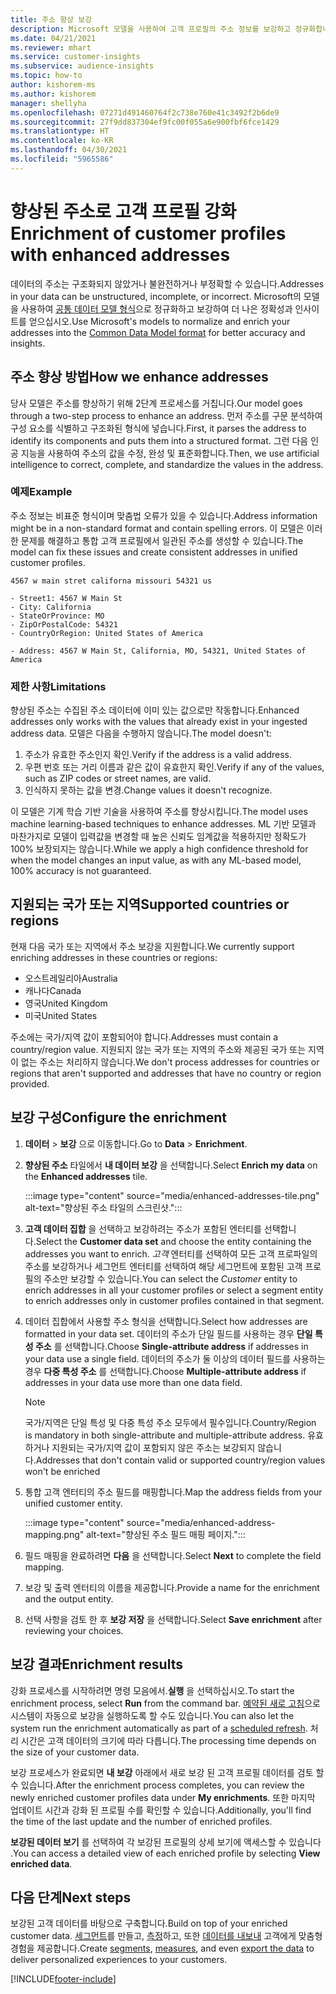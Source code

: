 ```yaml
---
title: 주소 향상 보강
description: Microsoft 모델을 사용하여 고객 프로필의 주소 정보를 보강하고 정규화합니다.
ms.date: 04/21/2021
ms.reviewer: mhart
ms.service: customer-insights
ms.subservice: audience-insights
ms.topic: how-to
author: kishorem-ms
ms.author: kishorem
manager: shellyha
ms.openlocfilehash: 07271d491460764f2c738e760e41c3492f2b6de9
ms.sourcegitcommit: 27f9dd837304ef9fc00f055a6e900fbf6fce1429
ms.translationtype: HT
ms.contentlocale: ko-KR
ms.lasthandoff: 04/30/2021
ms.locfileid: "5965586"
---
```

# <a name="enrichment-of-customer-profiles-with-enhanced-addresses"></a><span data-ttu-id="0ea75-103">향상된 주소로 고객 프로필 강화</span><span class="sxs-lookup"><span data-stu-id="0ea75-103">Enrichment of customer profiles with enhanced addresses</span></span>

<span data-ttu-id="0ea75-104">데이터의 주소는 구조화되지 않았거나 불완전하거나 부정확할 수 있습니다.</span><span class="sxs-lookup"><span data-stu-id="0ea75-104">Addresses in your data can be unstructured, incomplete, or incorrect.</span></span> <span data-ttu-id="0ea75-105">Microsoft의 모델을 사용하여 [공통 데이터 모델 형식](/common-data-model/schema/core/applicationcommon/address)으로 정규화하고 보강하여 더 나은 정확성과 인사이트를 얻으십시오.</span><span class="sxs-lookup"><span data-stu-id="0ea75-105">Use Microsoft's models to normalize and enrich your addresses into the [Common Data Model format](/common-data-model/schema/core/applicationcommon/address) for better accuracy and insights.</span></span>

## <a name="how-we-enhance-addresses"></a><span data-ttu-id="0ea75-106">주소 향상 방법</span><span class="sxs-lookup"><span data-stu-id="0ea75-106">How we enhance addresses</span></span>

<span data-ttu-id="0ea75-107">당사 모델은 주소를 향상하기 위해 2단계 프로세스를 거칩니다.</span><span class="sxs-lookup"><span data-stu-id="0ea75-107">Our model goes through a two-step process to enhance an address.</span></span> <span data-ttu-id="0ea75-108">먼저 주소를 구문 분석하여 구성 요소를 식별하고 구조화된 형식에 넣습니다.</span><span class="sxs-lookup"><span data-stu-id="0ea75-108">First, it parses the address to identify its components and puts them into a structured format.</span></span> <span data-ttu-id="0ea75-109">그런 다음 인공 지능을 사용하여 주소의 값을 수정, 완성 및 표준화합니다.</span><span class="sxs-lookup"><span data-stu-id="0ea75-109">Then, we use artificial intelligence to correct, complete, and standardize the values in the address.</span></span>

### <a name="example"></a><span data-ttu-id="0ea75-110">예제</span><span class="sxs-lookup"><span data-stu-id="0ea75-110">Example</span></span>

<span data-ttu-id="0ea75-111">주소 정보는 비표준 형식이며 맞춤법 오류가 있을 수 있습니다.</span><span class="sxs-lookup"><span data-stu-id="0ea75-111">Address information might be in a non-standard format and contain spelling errors.</span></span> <span data-ttu-id="0ea75-112">이 모델은 이러한 문제를 해결하고 통합 고객 프로필에서 일관된 주소를 생성할 수 있습니다.</span><span class="sxs-lookup"><span data-stu-id="0ea75-112">The model can fix these issues and create consistent addresses in unified customer profiles.</span></span>

```Input
4567 w main stret californa missouri 54321 us
```

```Output
- Street1: 4567 W Main St
- City: California
- StateOrProvince: MO
- ZipOrPostalCode: 54321
- CountryOrRegion: United States of America

- Address: 4567 W Main St, California, MO, 54321, United States of America
```

### <a name="limitations"></a><span data-ttu-id="0ea75-113">제한 사항</span><span class="sxs-lookup"><span data-stu-id="0ea75-113">Limitations</span></span>

<span data-ttu-id="0ea75-114">향상된 주소는 수집된 주소 데이터에 이미 있는 값으로만 작동합니다.</span><span class="sxs-lookup"><span data-stu-id="0ea75-114">Enhanced addresses only works with the values that already exist in your ingested address data.</span></span> <span data-ttu-id="0ea75-115">모델은 다음을 수행하지 않습니다.</span><span class="sxs-lookup"><span data-stu-id="0ea75-115">The model doesn't:</span></span> 

1. <span data-ttu-id="0ea75-116">주소가 유효한 주소인지 확인.</span><span class="sxs-lookup"><span data-stu-id="0ea75-116">Verify if the address is a valid address.</span></span>
2. <span data-ttu-id="0ea75-117">우편 번호 또는 거리 이름과 같은 값이 유효한지 확인.</span><span class="sxs-lookup"><span data-stu-id="0ea75-117">Verify if any of the values, such as ZIP codes or street names, are valid.</span></span>
3. <span data-ttu-id="0ea75-118">인식하지 못하는 값을 변경.</span><span class="sxs-lookup"><span data-stu-id="0ea75-118">Change values it doesn't recognize.</span></span>

<span data-ttu-id="0ea75-119">이 모델은 기계 학습 기반 기술을 사용하여 주소를 향상시킵니다.</span><span class="sxs-lookup"><span data-stu-id="0ea75-119">The model uses machine learning-based techniques to enhance addresses.</span></span> <span data-ttu-id="0ea75-120">ML 기반 모델과 마찬가지로 모델이 입력값을 변경할 때 높은 신뢰도 임계값을 적용하지만 정확도가 100% 보장되지는 않습니다.</span><span class="sxs-lookup"><span data-stu-id="0ea75-120">While we apply a high confidence threshold for when the model changes an input value, as with any ML-based model, 100% accuracy is not guaranteed.</span></span>

## <a name="supported-countries-or-regions"></a><span data-ttu-id="0ea75-121">지원되는 국가 또는 지역</span><span class="sxs-lookup"><span data-stu-id="0ea75-121">Supported countries or regions</span></span>

<span data-ttu-id="0ea75-122">현재 다음 국가 또는 지역에서 주소 보강을 지원합니다.</span><span class="sxs-lookup"><span data-stu-id="0ea75-122">We currently support enriching addresses in these countries or regions:</span></span> 

- <span data-ttu-id="0ea75-123">오스트레일리아</span><span class="sxs-lookup"><span data-stu-id="0ea75-123">Australia</span></span>
- <span data-ttu-id="0ea75-124">캐나다</span><span class="sxs-lookup"><span data-stu-id="0ea75-124">Canada</span></span>
- <span data-ttu-id="0ea75-125">영국</span><span class="sxs-lookup"><span data-stu-id="0ea75-125">United Kingdom</span></span>
- <span data-ttu-id="0ea75-126">미국</span><span class="sxs-lookup"><span data-stu-id="0ea75-126">United States</span></span>

<span data-ttu-id="0ea75-127">주소에는 국가/지역 값이 포함되어야 합니다.</span><span class="sxs-lookup"><span data-stu-id="0ea75-127">Addresses must contain a country/region value.</span></span> <span data-ttu-id="0ea75-128">지원되지 않는 국가 또는 지역의 주소와 제공된 국가 또는 지역이 없는 주소는 처리하지 않습니다.</span><span class="sxs-lookup"><span data-stu-id="0ea75-128">We don't process addresses for countries or regions that aren't supported and addresses that have no country or region provided.</span></span>

## <a name="configure-the-enrichment"></a><span data-ttu-id="0ea75-129">보강 구성</span><span class="sxs-lookup"><span data-stu-id="0ea75-129">Configure the enrichment</span></span>

1. <span data-ttu-id="0ea75-130">**데이터** > **보강** 으로 이동합니다.</span><span class="sxs-lookup"><span data-stu-id="0ea75-130">Go to **Data** > **Enrichment**.</span></span>

1. <span data-ttu-id="0ea75-131">**향상된 주소** 타일에서 **내 데이터 보강** 을 선택합니다.</span><span class="sxs-lookup"><span data-stu-id="0ea75-131">Select **Enrich my data** on the **Enhanced addresses** tile.</span></span>

   :::image type="content" source="media/enhanced-addresses-tile.png" alt-text="향상된 주소 타일의 스크린샷.":::

1. <span data-ttu-id="0ea75-133">**고객 데이터 집합** 을 선택하고 보강하려는 주소가 포함된 엔터티를 선택합니다.</span><span class="sxs-lookup"><span data-stu-id="0ea75-133">Select the **Customer data set** and choose the entity containing the addresses you want to enrich.</span></span> <span data-ttu-id="0ea75-134">*고객* 엔터티를 선택하여 모든 고객 프로파일의 주소를 보강하거나 세그먼트 엔터티를 선택하여 해당 세그먼트에 포함된 고객 프로필의 주소만 보강할 수 있습니다.</span><span class="sxs-lookup"><span data-stu-id="0ea75-134">You can select the *Customer* entity to enrich addresses in all your customer profiles or select a segment entity to enrich addresses only in customer profiles contained in that segment.</span></span>

1. <span data-ttu-id="0ea75-135">데이터 집합에서 사용할 주소 형식을 선택합니다.</span><span class="sxs-lookup"><span data-stu-id="0ea75-135">Select how addresses are formatted in your data set.</span></span> <span data-ttu-id="0ea75-136">데이터의 주소가 단일 필드를 사용하는 경우 **단일 특성 주소** 를 선택합니다.</span><span class="sxs-lookup"><span data-stu-id="0ea75-136">Choose **Single-attribute address** if addresses in your data use a single field.</span></span> <span data-ttu-id="0ea75-137">데이터의 주소가 둘 이상의 데이터 필드를 사용하는 경우 **다중 특성 주소** 를 선택합니다.</span><span class="sxs-lookup"><span data-stu-id="0ea75-137">Choose **Multiple-attribute address** if addresses in your data use more than one data field.</span></span>

   > [!NOTE]
   > <span data-ttu-id="0ea75-138">국가/지역은 단일 특성 및 다중 특성 주소 모두에서 필수입니다.</span><span class="sxs-lookup"><span data-stu-id="0ea75-138">Country/Region is mandatory in both single-attribute and multiple-attribute address.</span></span> <span data-ttu-id="0ea75-139">유효하거나 지원되는 국가/지역 값이 포함되지 않은 주소는 보강되지 않습니다.</span><span class="sxs-lookup"><span data-stu-id="0ea75-139">Addresses that don't contain valid or supported country/region values won't be enriched</span></span>

1.  <span data-ttu-id="0ea75-140">통합 고객 엔터티의 주소 필드를 매핑합니다.</span><span class="sxs-lookup"><span data-stu-id="0ea75-140">Map the address fields from your unified customer entity.</span></span>

    :::image type="content" source="media/enhanced-address-mapping.png" alt-text="향상된 주소 필드 매핑 페이지.":::

1. <span data-ttu-id="0ea75-142">필드 매핑을 완료하려면 **다음** 을 선택합니다.</span><span class="sxs-lookup"><span data-stu-id="0ea75-142">Select **Next** to complete the field mapping.</span></span>

1. <span data-ttu-id="0ea75-143">보강 및 출력 엔터티의 이름을 제공합니다.</span><span class="sxs-lookup"><span data-stu-id="0ea75-143">Provide a name for the enrichment and the output entity.</span></span>

1. <span data-ttu-id="0ea75-144">선택 사항을 검토 한 후 **보강 저장** 을 선택합니다.</span><span class="sxs-lookup"><span data-stu-id="0ea75-144">Select **Save enrichment** after reviewing your choices.</span></span>

## <a name="enrichment-results"></a><span data-ttu-id="0ea75-145">보강 결과</span><span class="sxs-lookup"><span data-stu-id="0ea75-145">Enrichment results</span></span>

<span data-ttu-id="0ea75-146">강화 프로세스를 시작하려면 명령 모음에서.**실행** 을 선택하십시오.</span><span class="sxs-lookup"><span data-stu-id="0ea75-146">To start the enrichment process, select **Run** from the command bar.</span></span> <span data-ttu-id="0ea75-147">[예약된 새로 고침](system.md#schedule-tab)으로 시스템이 자동으로 보강을 실행하도록 할 수도 있습니다.</span><span class="sxs-lookup"><span data-stu-id="0ea75-147">You can also let the system run the enrichment automatically as part of a [scheduled refresh](system.md#schedule-tab).</span></span> <span data-ttu-id="0ea75-148">처리 시간은 고객 데이터의 크기에 따라 다릅니다.</span><span class="sxs-lookup"><span data-stu-id="0ea75-148">The processing time depends on the size of your customer data.</span></span>

<span data-ttu-id="0ea75-149">보강 프로세스가 완료되면 **내 보강** 아래에서 새로 보강 된 고객 프로필 데이터를 검토 할 수 있습니다.</span><span class="sxs-lookup"><span data-stu-id="0ea75-149">After the enrichment process completes, you can review the newly enriched customer profiles data under **My enrichments**.</span></span> <span data-ttu-id="0ea75-150">또한 마지막 업데이트 시간과 강화 된 프로필 수를 확인할 수 있습니다.</span><span class="sxs-lookup"><span data-stu-id="0ea75-150">Additionally, you'll find the time of the last update and the number of enriched profiles.</span></span>

<span data-ttu-id="0ea75-151">**보강된 데이터 보기** 를 선택하여 각 보강된 프로필의 상세 보기에 액세스할 수 있습니다 .</span><span class="sxs-lookup"><span data-stu-id="0ea75-151">You can access a detailed view of each enriched profile by selecting **View enriched data**.</span></span>

## <a name="next-steps"></a><span data-ttu-id="0ea75-152">다음 단계</span><span class="sxs-lookup"><span data-stu-id="0ea75-152">Next steps</span></span>

<span data-ttu-id="0ea75-153">보강된 고객 데이터를 바탕으로 구축합니다.</span><span class="sxs-lookup"><span data-stu-id="0ea75-153">Build on top of your enriched customer data.</span></span> <span data-ttu-id="0ea75-154">[세그먼트](segments.md)를 만들고, [측정](measures.md)하고, 또한 [데이터를 내보내](export-destinations.md) 고객에게 맞춤형 경험을 제공합니다.</span><span class="sxs-lookup"><span data-stu-id="0ea75-154">Create [segments](segments.md), [measures](measures.md), and even [export the data](export-destinations.md) to deliver personalized experiences to your customers.</span></span>

[!INCLUDE[footer-include](../includes/footer-banner.md)]
